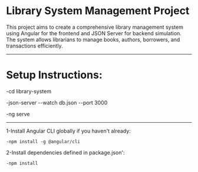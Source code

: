 # Library System Management Project 

This project aims to create a comprehensive library management system using Angular for the frontend and JSON Server for backend simulation. The system allows librarians to manage books, authors, borrowers, and transactions efficiently.

___________________________________________

# Setup Instructions:

-cd library-system

-json-server --watch db.json --port 3000

-ng serve

___________________________________________

1-Install Angular CLI globally if you haven't already:

    -npm install -g @angular/cli

2-Install dependencies defined in package.json':

    -npm install

